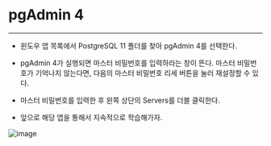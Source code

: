 # pgAdmin 4

***

* 윈도우 앱 목록에서 PostgreSQL 11 폴더를 찾아 pgAdmin 4를 선택한다.

* pgAdmin 4가 실행되면 마스터 비밀번호를 입력하라는 창이 뜬다. 마스터 비밀번호가 기억나지 않는다면, 다음의 마스터 비밀번호 리세 버튼을 눌러 재설정할 수 있다.

* 마스터 비밀번호를 입력한 후 왼쪽 상단의 Servers를 더블 클릭한다.

* 앞으로 해당 앱을 통해서 지속적으로 학습해가자.

![image](https://github.com/HaeChan-Jeon/study-record-consolidation/assets/146603024/9b61e1ca-7d7e-4c59-9191-82944b5e64ea)
